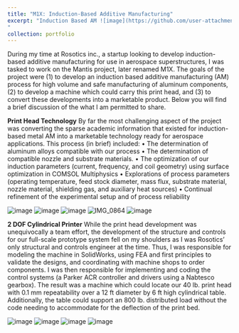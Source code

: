 ```yaml
---
title: "M1X: Induction-Based Additive Manufacturing"
excerpt: "Induction Based AM ![image](https://github.com/user-attachments/assets/79770cc7-200d-4c4f-86c6-eda7c0d037d5)
"
collection: portfolio
---
```


During my time at Rosotics inc., a startup looking to develop induction-based additive manufacturing for use in aerospace superstructures, I was tasked to work on the Mantis project, later renamed M1X. The goals of the project were (1) to develop an induction based additive manufacturing (AM) process for high volume and safe manufacturing of aluminum components, (2) to develop a machine which could carry this print head, and (3) to convert these developments into a marketable product. Below you will find a brief discussion of the what I am permitted to share.

**Print Head Technology**
	By far the most challenging aspect of the project was converting the sparse academic information that existed for induction-based metal AM into a marketable technology ready for aerospace applications. This process (in brief) included:
•	The determination of aluminum alloys compatible with our process
•	The determination of compatible nozzle and substrate materials.
•	The optimization of our induction parameters (current, frequency, and coil geometry) using surface optimization in COMSOL Multiphysics
•	Explorations of process parameters (operating temperature, feed stock diameter, mass flux, substrate material, nozzle material, shielding gas, and auxiliary heat sources)
•	Continual refinement of the experimental setup and of process reliability

![image](https://github.com/user-attachments/assets/ce74565b-9910-4fe4-bebc-6df3a2f8b276)
![image](https://github.com/user-attachments/assets/9a57ab6f-337f-4a83-ad52-a5cae2d7c02d)
![image](https://github.com/user-attachments/assets/5879519a-cfc2-4eb0-9d0f-9788bc13a1e0)
![IMG_0864](https://github.com/user-attachments/assets/67080cf0-6183-4a5a-96e1-ad1c24e32308)
![image](https://github.com/user-attachments/assets/5fc6af18-e4a3-4744-a8da-047c883ed522)


**2 DOF Cylindrical Printer**
While the print head development was unequivocally a team effort, the development of the structure and controls for our full-scale prototype system fell on my shoulders as I was Rosotics’ only structural and controls engineer at the time. Thus, I was responsible for modeling the machine in SolidWorks, using FEA and first principles to validate the designs, and coordinating with machine shops to order components. I was then responsible for implementing and coding the control systems (a Parker ACR controller and drivers using a Nabtesco gearbox). The result was a machine which could locate our 40 lb. print head with 0.1 mm repeatability over a 12 ft diameter by 6 ft high cylindrical table. Additionally, the table could support an 800 lb. distributed load without the code needing to accommodate for the deflection of the print bed.

![image](https://github.com/user-attachments/assets/ddd25c87-d8ca-4fb1-9cd9-eca5de9f40ed)
![image](https://github.com/user-attachments/assets/1e1ff1f6-9029-4e67-adb8-4336e5abe2e2)
![image](https://github.com/user-attachments/assets/6a722713-b05e-4b37-8d71-bd7c8149d1a0)
![image](https://github.com/user-attachments/assets/5c78969b-e81e-4151-a9f8-78248150be10)

